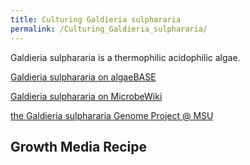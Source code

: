```yaml
---
title: Culturing Galdieria sulphararia
permalink: /Culturing_Galdieria_sulphararia/
---
```


Galdieria sulphararia is a thermophilic acidophilic algae.

[Galdieria sulphararia on algaeBASE](http://www.algaebase.org/search/species/detail/?species_id=R7d08a3d28b974f53)

[Galdieria sulphararia on MicrobeWiki](http://microbewiki.kenyon.edu/index.php/Galdieria_sulphuraria)

[the Galdieria sulphararia Genome Project @ MSU](http://genomics.msu.edu/galdieria/)

Growth Media Recipe
-------------------

<insert recipe here>